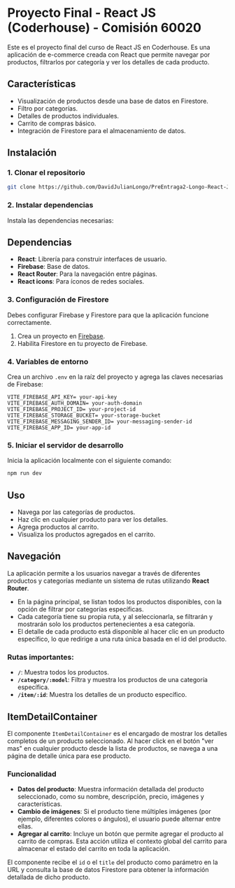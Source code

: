# Proyecto Final - React JS (Coderhouse) - Comisión 60020

Este es el proyecto final del curso de React JS en Coderhouse. Es una aplicación de e-commerce creada con React que permite navegar por productos, filtrarlos por categoría y ver los detalles de cada producto.

## Características

- Visualización de productos desde una base de datos en Firestore.
- Filtro por categorías.
- Detalles de productos individuales.
- Carrito de compras básico.
- Integración de Firestore para el almacenamiento de datos.

## Instalación

### 1. Clonar el repositorio

```bash
git clone https://github.com/DavidJulianLongo/PreEntraga2-Longo-React-JS-coderhouse.git
```

### 2. Instalar dependencias

Instala las dependencias necesarias:

## Dependencias

- **React**: Librería para construir interfaces de usuario.
- **Firebase**: Base de datos.
- **React Router**: Para la navegación entre páginas.
- **React icons**: Para íconos de redes sociales.


### 3. Configuración de Firestore

Debes configurar Firebase y Firestore para que la aplicación funcione correctamente.

1. Crea un proyecto en [Firebase](https://firebase.google.com/).
2. Habilita Firestore en tu proyecto de Firebase.

### 4. Variables de entorno

Crea un archivo `.env` en la raíz del proyecto y agrega las claves necesarias de Firebase:

```
VITE_FIREBASE_API_KEY= your-api-key
VITE_FIREBASE_AUTH_DOMAIN= your-auth-domain
VITE_FIREBASE_PROJECT_ID= your-project-id
VITE_FIREBASE_STORAGE_BUCKET= your-storage-bucket
VITE_FIREBASE_MESSAGING_SENDER_ID= your-messaging-sender-id
VITE_FIREBASE_APP_ID= your-app-id
```

### 5. Iniciar el servidor de desarrollo

Inicia la aplicación localmente con el siguiente comando:

```bash
npm run dev
```


## Uso

- Navega por las categorías de productos.
- Haz clic en cualquier producto para ver los detalles.
- Agrega productos al carrito.
- Visualiza los productos agregados en el carrito.



## Navegación

La aplicación permite a los usuarios navegar a través de diferentes productos y categorías mediante un sistema de rutas utilizando **React Router**.

- En la página principal, se listan todos los productos disponibles, con la opción de filtrar por categorías específicas.
- Cada categoría tiene su propia ruta, y al seleccionarla, se filtrarán y mostrarán solo los productos pertenecientes a esa categoría.
- El detalle de cada producto está disponible al hacer clic en un producto específico, lo que redirige a una ruta única basada en el id del producto.

### Rutas importantes:

- **`/`**: Muestra todos los productos.
- **`/category/:model`**: Filtra y muestra los productos de una categoría específica.
- **`/item/:id`**: Muestra los detalles de un producto específico.

## ItemDetailContainer

El componente `ItemDetailContainer` es el encargado de mostrar los detalles completos de un producto seleccionado. Al hacer click en el botón "ver mas" en cualquier producto desde la lista de productos, se navega a una página de detalle única para ese producto.

### Funcionalidad

- **Datos del producto**: Muestra información detallada del producto seleccionado, como su nombre, descripción, precio, imágenes y características.
- **Cambio de imágenes**: Si el producto tiene múltiples imágenes (por ejemplo, diferentes colores o ángulos), el usuario puede alternar entre ellas.
- **Agregar al carrito**: Incluye un botón que permite agregar el producto al carrito de compras. Esta acción utiliza el contexto global del carrito para almacenar el estado del carrito en toda la aplicación.
  
El componente recibe el `id` o el `title` del producto como parámetro en la URL y consulta la base de datos Firestore para obtener la información detallada de dicho producto.
